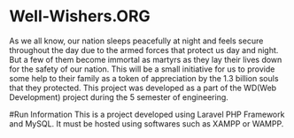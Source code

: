 # Well-Wishers.ORG
As we all know, our nation sleeps peacefully at night and feels secure throughout the day due to the armed forces that protect us day and night. But a few of them become immortal as martyrs as they lay their lives down for the safety of our nation. This will be a small initiative for us to provide some help to their family as a token of appreciation by the 1.3 billion souls that they protected.
This project was developed as a  part of the WD(Web Development) project during the 5 semester of engineering.

#Run Information
This is a project developed using Laravel PHP Framework and MySQL. It must be hosted using softwares such as XAMPP or WAMPP.

